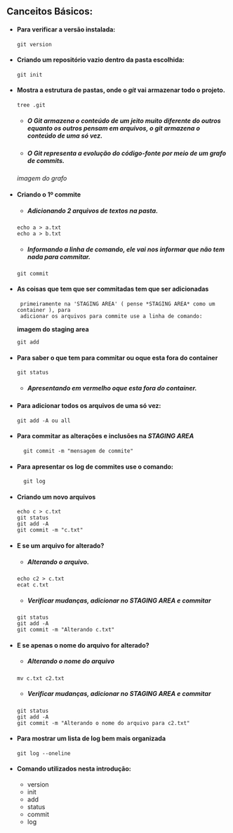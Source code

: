## Canceitos Básicos:

- #### Para verificar a versão instalada:
    
      git version
  
- #### Criando um repositório vazio dentro da pasta escolhida:
  
      git init

- #### Mostra a estrutura de pastas, onde o *git* vai armazenar todo o projeto.
  
      tree .git
  
     - ##### O Git armazena o conteúdo de um jeito muito *diferente do outros* equanto os outros pensam em arquivos, o *git* armazena o conteúdo de uma só vez.
     
     - ##### O Git representa a evolução do código-fonte por meio de um grafo de *commits*.
	 
	 *imagem do grafo*
	 	 
- #### Criando o 1º commite
  
     - ##### Adicionando 2 arquivos de textos na pasta.
         
      echo a > a.txt
      echo a > b.txt
	 
     - ##### Informando a linha de comando, ele vai nos informar que não tem nada para *commitar*.
	 
      git commit
      
- #### As coisas que tem que ser commitadas tem que ser adicionadas
       primeiramente na 'STAGING AREA' ( pense *STAGING AREA* como um container ), para 
       adicionar os arquivos para commite use a linha de comando:
     
	 **imagem do staging area**
	 
      git add

- #### Para saber o que tem para commitar ou oque esta fora do container 
      	 
      git status

     - ##### Apresentando em vermelho oque esta fora do container.
	 
- #### Para adicionar todos os arquivos de uma só vez: 
	 
      git add -A ou all
	 
- #### Para commitar as alterações e inclusões na *STAGING AREA*

        git commit -m "mensagem de commite"	

- #### Para apresentar os log de commites use o comando:
  
        git log

- #### Criando um novo arquivos
   
      echo c > c.txt
      git status
      git add -A
      git commit -m "c.txt"

- #### E se um arquivo for alterado?
    
     - ##### Alterando o arquivo.
	   
      echo c2 > c.txt
      ecat c.txt
	  
     - ##### Verificar mudanças, adicionar no *STAGING AREA* e commitar 
	   
      git status
      git add -A
      git commit -m "Alterando c.txt"
	
- #### E se apenas o nome do arquivo for alterado?
    
     - ##### Alterando o nome do arquivo
	
      mv c.txt c2.txt
	
     - ##### Verificar mudanças, adicionar no *STAGING AREA* e commitar 
	   
      git status
      git add -A
      git commit -m "Alterando o nome do arquivo para c2.txt"
	 
	 
- #### Para mostrar um lista de log bem mais organizada
    
      git log --oneline

- #### Comando utilizados nesta introdução:
    
     - version
     - init
     - add
     - status
     - commit
     - log
